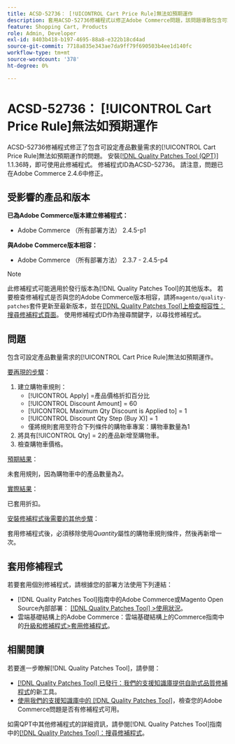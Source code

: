 ```yaml
---
title: ACSD-52736： [!UICONTROL Cart Price Rule]無法如預期運作
description: 套用ACSD-52736修補程式以修正Adobe Commerce問題，該問題導致包含可設定產品數量需求的[!UICONTROL Cart Price Rule]無法如預期運作。
feature: Shopping Cart, Products
role: Admin, Developer
exl-id: 8403b418-b197-4695-88a8-e322b18cd4ad
source-git-commit: 7718a835e343ae7da9ff79f690503b4ee1d140fc
workflow-type: tm+mt
source-wordcount: '378'
ht-degree: 0%

---
```


# ACSD-52736： [!UICONTROL Cart Price Rule]無法如預期運作

ACSD-52736修補程式修正了包含可設定產品數量需求的[!UICONTROL Cart Price Rule]無法如預期運作的問題。 安裝[[!DNL Quality Patches Tool (QPT)]](/help/announcements/adobe-commerce-announcements/magento-quality-patches-released-new-tool-to-self-serve-quality-patches.md) 1.1.36時，即可使用此修補程式。 修補程式ID為ACSD-52736。 請注意，問題已在Adobe Commerce 2.4.6中修正。

## 受影響的產品和版本

**已為Adobe Commerce版本建立修補程式：**

* Adobe Commerce （所有部署方法） 2.4.5-p1

**與Adobe Commerce版本相容：**

* Adobe Commerce （所有部署方法） 2.3.7 - 2.4.5-p4

>[!NOTE]
>
>此修補程式可能適用於發行版本為[!DNL Quality Patches Tool]的其他版本。 若要檢查修補程式是否與您的Adobe Commerce版本相容，請將`magento/quality-patches`套件更新至最新版本，並在[[!DNL Quality Patches Tool]上檢查相容性：搜尋修補程式頁面](https://experienceleague.adobe.com/tools/commerce-quality-patches/index.html)。 使用修補程式ID作為搜尋關鍵字，以尋找修補程式。

## 問題

包含可設定產品數量需求的[!UICONTROL Cart Price Rule]無法如預期運作。

<u>要再現的步驟</u>：

1. 建立購物車規則：
   * [!UICONTROL Apply] =產品價格折扣百分比
   * [!UICONTROL Discount Amount] = 60
   * [!UICONTROL Maximum Qty Discount is Applied to] = 1
   * [!UICONTROL Discount Qty Step (Buy X)] = 1
   * 僅將規則套用至符合下列條件的購物車專案：購物車數量為1
2. 將具有[!UICONTROL Qty] = 2的產品新增至購物車。
3. 檢查購物車價格。

<u>預期結果</u>：

未套用規則，因為購物車中的產品數量為&#x200B;*2*。

<u>實際結果</u>：

已套用折扣。

<u>安裝修補程式後需要的其他步驟</u>：

套用修補程式後，必須移除使用&#x200B;*Quantity*&#x200B;屬性的購物車規則條件，然後再新增一次。

## 套用修補程式

若要套用個別修補程式，請根據您的部署方法使用下列連結：

* [!DNL Quality Patches Tool]指南中的Adobe Commerce或Magento Open Source內部部署： [[!DNL Quality Patches Tool] >使用狀況](https://experienceleague.adobe.com/docs/commerce-operations/tools/quality-patches-tool/usage.html)。
* 雲端基礎結構上的Adobe Commerce：雲端基礎結構上的Commerce指南中的[升級和修補程式>套用修補程式](https://experienceleague.adobe.com/docs/commerce-cloud-service/user-guide/develop/upgrade/apply-patches.html)。

## 相關閱讀

若要進一步瞭解[!DNL Quality Patches Tool]，請參閱：

* [[!DNL Quality Patches Tool] 已發行：我們的支援知識庫提供自助式品質修補程式](/help/announcements/adobe-commerce-announcements/magento-quality-patches-released-new-tool-to-self-serve-quality-patches.md)的新工具。
* [使用我們的支援知識庫中的 [!DNL Quality Patches Tool]](/help/support-tools/patches-available-in-qpt-tool/check-patch-for-magento-issue-with-magento-quality-patches.md)，檢查您的Adobe Commerce問題是否有修補程式可用。

如需QPT中其他修補程式的詳細資訊，請參閱[!DNL Quality Patches Tool]指南中的[[!DNL Quality Patches Tool]：搜尋修補程式](https://experienceleague.adobe.com/tools/commerce-quality-patches/index.html)。
